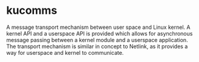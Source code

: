 # kucomms
A message transport mechanism between user space and Linux kernel.
A kernel API and a userspace API is provided which allows for asynchronous message passing between a kernel module and a userspace application.
The transport mechanism is similar in concept to Netlink, as it provides a way for userspace and kernel to communicate.
